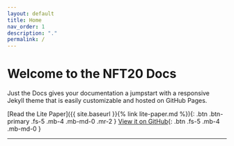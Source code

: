 ```yaml
---
layout: default
title: Home
nav_order: 1
description: "."
permalink: /
---
```


# Welcome to the NFT20 Docs

Just the Docs gives your documentation a jumpstart with a responsive Jekyll theme that is easily customizable and hosted on GitHub Pages.

[Read the Lite Paper]({{ site.baseurl }}{% link lite-paper.md %}){: .btn .btn-primary .fs-5 .mb-4 .mb-md-0 .mr-2 } [View it on GitHub](https://github.com/verynifty/nft20-dex){: .btn .fs-5 .mb-4 .mb-md-0 }

---
